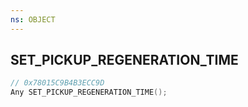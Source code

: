 ```yaml
---
ns: OBJECT
---
```

## SET_PICKUP_REGENERATION_TIME

```c
// 0x78015C9B4B3ECC9D
Any SET_PICKUP_REGENERATION_TIME();
```

